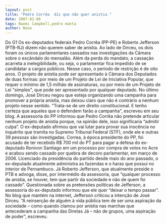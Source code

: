```yaml
---
layout: post
title: "Pedro Corrêa  diz que não quer anistia "
date: 2007-02-06
tags: Naomi Campbell,pedro manta
author: None
---
```

Do G1
Os ex-deputados federais Pedro Corrêa (PP-PE) e Roberto Jefferson (PTB-RJ) dizem não querem saber de anistia. Ao lado de Dirceu, os dois foram os únicos parlamentares cassados nas investigações da Câmara sobre o escândalo do mensalão. Além da perda do mandato, a cassação acarreta a inelegibilidade, ou seja, o parlamentar fica impedido de se candidatar a cargos públicos. Nesse caso, o período de restrição é de oito anos.
O projeto de anistia pode ser apresentado à Câmara dos Deputados de duas formas: por meio de um Projeto de Lei de Iniciativa Popular, que requer o mínimo de 1,5 milhão de assinaturas, ou por meio de um Projeto de Lei \"simples\", que pode ser apresentado por qualquer deputado. 
No último domingo, José Dirceu negou que esteja organizando uma campanha para promover a própria anistia, mas deixou claro que não é contrário a nenhum projeto nesse sentido. \"Trata-se de um direito constitucional. E tenho certeza que aqueles que o defendem farão a campanha\", escreveu em seu blog. 
A assessoria do PP informou que Pedro Corrêa não pretende articular nenhum projeto de anistia porque, na opinião dele, isso significaria “admitir culpa”. O ex-deputado afirmou que vai lutar para provar sua inocência no inquérito que tramita no Supremo Tribunal Federal (STF), onde ele e outras 39 pessoas são investigadas. 
Correa, à época presidente do PP, foi acusado de ter recebido R$ 700 mil do PT para pagar a defesa do ex-deputado Ronivon Santiago em um processo por compra de votos no Acre e acabou sendo cassado por quebra de decoro parlamentar, em março de 2006. Licenciado da presidência do partido desde maio do ano passado, o ex-deputado atualmente administra as fazendas e o haras que possui no interior de Pernambuco.
Já Roberto Jefferson, que atualmente preside o PTB e advoga, disse, por intermédio da assessoria, que “qualquer processo de anistia, se houver, tem que partir da sociedade e não de quem foi cassado”. Questionada sobre as pretensões políticas de Jefferson, a assessoria do ex-deputado informou que ele quer “deixar o tempo passar”. 
No blog que mantém na internet, Jefferson criticou a intenção de José Dirceu. “A reinserção de alguém à vida pública tem de ser uma aspiração da sociedade – como quando clamou por anistia nas marchas que antecederam a campanha das Diretas Já – não de grupos, uma aspiração de poder”, escreveu.  